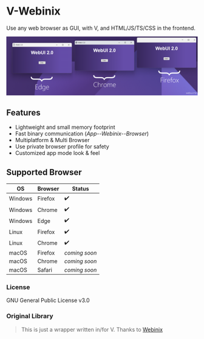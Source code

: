 # V-Webinix

Use any web browser as GUI, with V, and HTML/JS/TS/CSS in the frontend.

![ScreenShot](screenshot.png)

## Features

- Lightweight and small memory footprint
- Fast binary communication (*App--Webinix--Browser*)
- Multiplatform & Multi Browser
- Use private browser profile for safety
- Customized app mode look & feel


## Supported Browser

| OS | Browser | Status |
| ------ | ------ | ------ |
| Windows | Firefox | ✔️ |
| Windows | Chrome | ✔️ |
| Windows | Edge | ✔️ |
| Linux | Firefox | ✔️ |
| Linux | Chrome | ✔️ |
| macOS | Firefox | *coming soon* |
| macOS | Chrome | *coming soon* |
| macOS | Safari | *coming soon* |

### License

GNU General Public License v3.0

### Original Library

> This is just a wrapper written in/for V. Thanks to [Webinix](https://github.com/alifcommunity/webinix)
